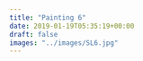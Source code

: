 ```yaml
---
title: "Painting 6"
date: 2019-01-19T05:35:19+00:00
draft: false
images: "../images/SL6.jpg"
---
```

